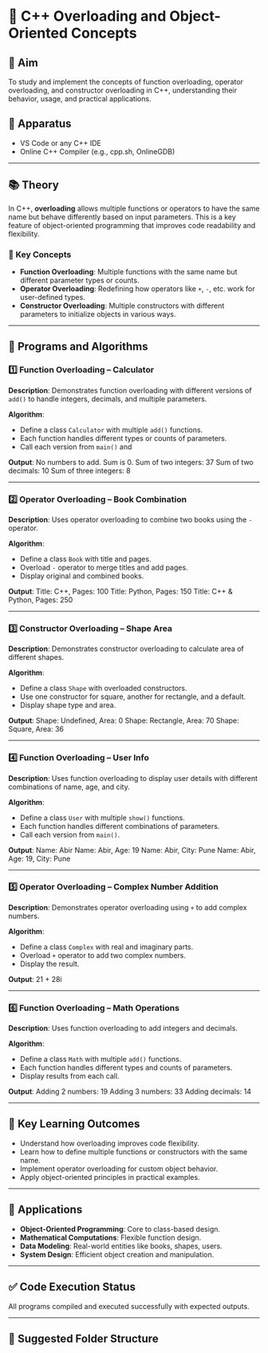 # 📘 C++ Overloading and Object-Oriented Concepts

## 🧪 Aim
To study and implement the concepts of function overloading, operator overloading, and constructor overloading in C++, understanding their behavior, usage, and practical applications.

## 🧰 Apparatus
- VS Code or any C++ IDE
- Online C++ Compiler (e.g., cpp.sh, OnlineGDB)

---

## 📚 Theory

In C++, **overloading** allows multiple functions or operators to have the same name but behave differently based on input parameters. This is a key feature of object-oriented programming that improves code readability and flexibility.

### 🔑 Key Concepts

- **Function Overloading**: Multiple functions with the same name but different parameter types or counts.
- **Operator Overloading**: Redefining how operators like `+`, `-`, etc. work for user-defined types.
- **Constructor Overloading**: Multiple constructors with different parameters to initialize objects in various ways.

---

## 🧮 Programs and Algorithms

### 1️⃣ Function Overloading – Calculator

**Description**: Demonstrates function overloading with different versions of `add()` to handle integers, decimals, and multiple parameters.

**Algorithm**:
- Define a class `Calculator` with multiple `add()` functions.
- Each function handles different types or counts of parameters.
- Call each version from `main()` and

**Output**:
No numbers to add. Sum is 0.
Sum of two integers: 37 
Sum of two decimals: 10 
Sum of three integers: 8


---

### 2️⃣ Operator Overloading – Book Combination

**Description**: Uses operator overloading to combine two books using the `-` operator.

**Algorithm**:
- Define a class `Book` with title and pages.
- Overload `-` operator to merge titles and add pages.
- Display original and combined books.

**Output**:
Title: C++, Pages: 100 
Title: Python, Pages: 150
Title: C++ & Python, Pages: 250


---

### 3️⃣ Constructor Overloading – Shape Area

**Description**: Demonstrates constructor overloading to calculate area of different shapes.

**Algorithm**:
- Define a class `Shape` with overloaded constructors.
- Use one constructor for square, another for rectangle, and a default.
- Display shape type and area.

**Output**:
Shape: Undefined, Area: 0 
Shape: Rectangle, Area: 70
Shape: Square, Area: 36


---

### 4️⃣ Function Overloading – User Info

**Description**: Uses function overloading to display user details with different combinations of name, age, and city.

**Algorithm**:
- Define a class `User` with multiple `show()` functions.
- Each function handles different combinations of parameters.
- Call each version from `main()`.

**Output**:
Name: Abir
Name: Abir, Age: 19
Name: Abir, City: Pune
Name: Abir, Age: 19, City: Pune


---

### 5️⃣ Operator Overloading – Complex Number Addition

**Description**: Demonstrates operator overloading using `+` to add complex numbers.

**Algorithm**:
- Define a class `Complex` with real and imaginary parts.
- Overload `+` operator to add two complex numbers.
- Display the result.

**Output**:
21 + 28i


---

### 6️⃣ Function Overloading – Math Operations

**Description**: Uses function overloading to add integers and decimals.

**Algorithm**:
- Define a class `Math` with multiple `add()` functions.
- Each function handles different types and counts of parameters.
- Display results from each call.

**Output**:
Adding 2 numbers: 19
Adding 3 numbers: 33 
Adding decimals: 14


---

## 🎯 Key Learning Outcomes

- Understand how overloading improves code flexibility.
- Learn how to define multiple functions or constructors with the same name.
- Implement operator overloading for custom object behavior.
- Apply object-oriented principles in practical examples.

---

## 🧠 Applications

- **Object-Oriented Programming**: Core to class-based design.
- **Mathematical Computations**: Flexible function design.
- **Data Modeling**: Real-world entities like books, shapes, users.
- **System Design**: Efficient object creation and manipulation.

---

## ✅ Code Execution Status
All programs compiled and executed successfully with expected outputs.

---

## 📂 Suggested Folder Structure

